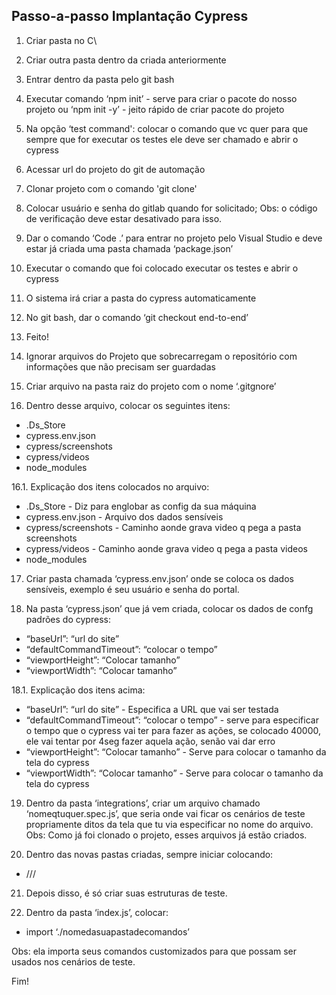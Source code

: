 **Passo-a-passo Implantação Cypress**
---

1. Criar pasta no C\ 

2. Criar outra pasta dentro da criada anteriormente

3. Entrar dentro da pasta pelo git bash

4. Executar comando ‘npm init’ - serve para criar o pacote do nosso projeto ou
 ‘npm init -y’ - jeito rápido de criar pacote do projeto 

5. Na opção ‘test command': colocar o comando que vc quer para que sempre que for executar os testes ele deve ser chamado e abrir o cypress

6. Acessar url do projeto do git de automação

7. Clonar projeto com o comando 'git clone'

8. Colocar usuário e senha do gitlab quando for solicitado; Obs: o código de verificação deve estar desativado para isso.

9. Dar o comando ‘Code  .’ para entrar no projeto pelo Visual Studio e deve estar já criada uma pasta chamada  ‘package.json’

10. Executar o comando que foi colocado executar os testes e abrir o cypress

11. O sistema irá  criar a pasta do cypress automaticamente

12. No git bash, dar o comando ‘git checkout end-to-end’

13. Feito!

14. Ignorar arquivos do Projeto que sobrecarregam o repositório com informações que não precisam ser guardadas

15. Criar arquivo na pasta raiz do projeto com o nome ‘.gitgnore’

16. Dentro desse arquivo, colocar os seguintes itens:

- .Ds_Store
- cypress.env.json
- cypress/screenshots
- cypress/videos
- node_modules 

16.1. Explicação dos itens colocados no arquivo:

- .Ds_Store - Diz para englobar as config da sua máquina 
- cypress.env.json - Arquivo dos dados sensíveis 
- cypress/screenshots - Caminho aonde grava video q pega a pasta screenshots
- cypress/videos - Caminho aonde grava video q pega a pasta videos
- node_modules 

17. Criar pasta chamada ‘cypress.env.json’ onde se coloca os dados sensíveis, exemplo é seu usuário e senha do portal.

18. Na pasta ‘cypress.json’ que já vem criada, colocar os dados de confg padrões do cypress:

- “baseUrl”: “url do site”
- “defaultCommandTimeout”: “colocar o tempo” 
- “viewportHeight”: “Colocar tamanho”
- “viewportWidth”: “Colocar tamanho”
	
18.1. Explicação dos itens acima:

- “baseUrl”: “url do site” - Especifica a URL que vai ser testada
- “defaultCommandTimeout”: “colocar o tempo” - serve para especificar o tempo que o cypress vai ter para fazer as ações, se colocado 40000, ele vai tentar por 4seg fazer aquela ação, senão vai dar erro
- “viewportHeight”: “Colocar tamanho” - Serve para colocar o tamanho da tela do cypress 
- “viewportWidth”: “Colocar tamanho” - Serve para colocar o tamanho da tela do cypress 

19. Dentro da pasta ‘integrations’, criar um arquivo chamado ‘nomeqtuquer.spec.js’, que seria onde vai ficar os cenários de teste propriamente ditos da tela que tu via especificar no nome do arquivo. Obs: Como já foi clonado o projeto, esses arquivos já estão criados.

20. Dentro das novas pastas criadas, sempre iniciar colocando:

- /// <reference types=”Cypress” />
 
21. Depois disso, é só criar suas estruturas de teste.
 
22. Dentro da pasta ‘index.js’, colocar:
 
- import ‘./nomedasuapastadecomandos’

Obs: ela importa seus comandos customizados para que possam ser usados nos cenários de teste.
 
Fim!

